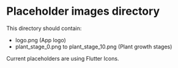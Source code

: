 # Placeholder images directory

This directory should contain:
- logo.png (App logo)
- plant_stage_0.png to plant_stage_10.png (Plant growth stages)

Current placeholders are using Flutter Icons.
